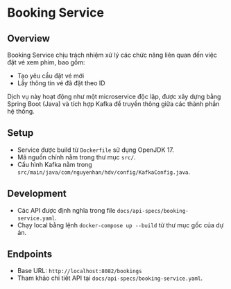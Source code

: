 # Booking Service

## Overview
Booking Service chịu trách nhiệm xử lý các chức năng liên quan đến việc đặt vé xem phim, bao gồm:
- Tạo yêu cầu đặt vé mới
- Lấy thông tin vé đã đặt theo ID

Dịch vụ này hoạt động như một microservice độc lập, được xây dựng bằng Spring Boot (Java) và tích hợp Kafka để truyền thông giữa các thành phần hệ thống.

## Setup
- Service được build từ `Dockerfile` sử dụng OpenJDK 17.
- Mã nguồn chính nằm trong thư mục `src/`.
- Cấu hình Kafka nằm trong `src/main/java/com/nguyenhan/hdv/config/KafkaConfig.java`.

## Development
- Các API được định nghĩa trong file `docs/api-specs/booking-service.yaml`.
- Chạy local bằng lệnh `docker-compose up --build` từ thư mục gốc của dự án.

## Endpoints
- Base URL: `http://localhost:8082/bookings`
- Tham khảo chi tiết API tại `docs/api-specs/booking-service.yaml`.